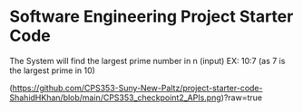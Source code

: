 # Software Engineering Project Starter Code

The System will find the largest prime number in n (input)
EX: 10:7 (as 7 is the largest prime in 10)

(https://github.com/CPS353-Suny-New-Paltz/project-starter-code-ShahidHKhan/blob/main/CPS353_checkpoint2_APIs.png)?raw=true
